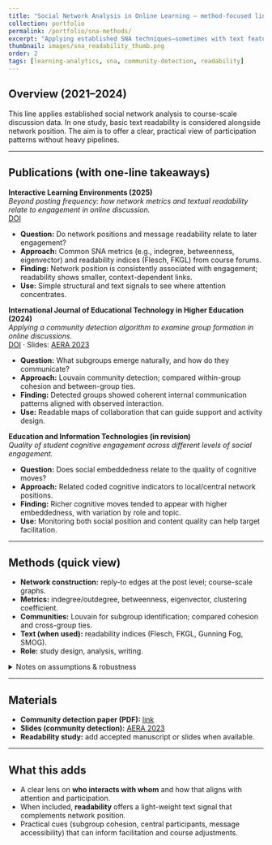 ```yaml
---
title: "Social Network Analysis in Online Learning — method-focused line"
collection: portfolio
permalink: /portfolio/sna-methods/
excerpt: "Applying established SNA techniques—sometimes with text features—to examine interaction and engagement in online discussion."
thumbnail: images/sna_readability_thumb.png
order: 2
tags: [learning-analytics, sna, community-detection, readability]
---
```


## Overview (2021–2024)
This line applies established social network analysis to course-scale discussion data. In one study, basic text readability is considered alongside network position. The aim is to offer a clear, practical view of participation patterns without heavy pipelines.

---

## Publications (with one-line takeaways)

**Interactive Learning Environments (2025)**  
*Beyond posting frequency: how network metrics and textual readability relate to engagement in online discussion.*  
[DOI](http://dx.doi.org/10.1080/10494820.2025.2550035)  
- **Question:** Do network positions and message readability relate to later engagement?  
- **Approach:** Common SNA metrics (e.g., indegree, betweenness, eigenvector) and readability indices (Flesch, FKGL) from course forums.  
- **Finding:** Network position is consistently associated with engagement; readability shows smaller, context-dependent links.  
- **Use:** Simple structural and text signals to see where attention concentrates.

**International Journal of Educational Technology in Higher Education (2024)**  
*Applying a community detection algorithm to examine group formation in online discussions.*  
[DOI](https://doi.org/10.1186/s41239-024-00495-w) · Slides: [AERA 2023](https://mlee010.github.io/MinkyungLee/files/AERA23_Louvain.pdf)  
- **Question:** What subgroups emerge naturally, and how do they communicate?  
- **Approach:** Louvain community detection; compared within-group cohesion and between-group ties.  
- **Finding:** Detected groups showed coherent internal communication patterns aligned with observed interaction.  
- **Use:** Readable maps of collaboration that can guide support and activity design.

**Education and Information Technologies (in revision)**  
*Quality of student cognitive engagement across different levels of social engagement.*  
- **Question:** Does social embeddedness relate to the quality of cognitive moves?  
- **Approach:** Related coded cognitive indicators to local/central network positions.  
- **Finding:** Richer cognitive moves tended to appear with higher embeddedness, with variation by role and topic.  
- **Use:** Monitoring both social position and content quality can help target facilitation.

---

## Methods (quick view)
- **Network construction:** reply-to edges at the post level; course-scale graphs.
- **Metrics:** indegree/outdegree, betweenness, eigenvector, clustering coefficient.
- **Communities:** Louvain for subgroup identification; compared cohesion and cross-group ties.
- **Text (when used):** readability indices (Flesch, FKGL, Gunning Fog, SMOG).
- **Role:** study design, analysis, writing.

<details><summary>Notes on assumptions & robustness</summary>

- Descriptive/associational focus; no causal claims.  
- Results can vary by prompt design, timing, and assessment context.  
- Replication in new settings is encouraged.
</details>

---

## Materials
- **Community detection paper (PDF):** [link](https://mlee010.github.io/MinkyungLee/files/41239_2024_495_OnlinePDF.pdf)  
- **Slides (community detection):** [AERA 2023](https://mlee010.github.io/MinkyungLee/files/AERA23_Louvain.pdf)  
- **Readability study:** add accepted manuscript or slides when available.

---

## What this adds
- A clear lens on **who interacts with whom** and how that aligns with attention and participation.  
- When included, **readability** offers a light-weight text signal that complements network position.  
- Practical cues (subgroup cohesion, central participants, message accessibility) that can inform facilitation and course adjustments.
